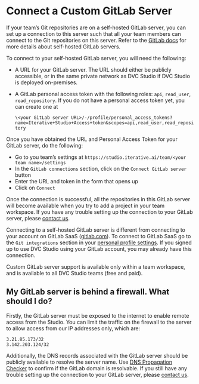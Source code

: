 # Connect a Custom GitLab Server

If your team’s Git repositories are on a self-hosted GitLab server, you can set
up a connection to this server such that all your team members can connect to
the Git repositories on this server. Refer to the
[GitLab docs](https://about.gitlab.com/install/) for more details about
self-hosted GitLab servers.

To connect to your self-hosted GitLab server, you will need the following:

- A URL for your GitLab server. The URL should either be publicly accessible, or
  in the same private network as DVC Studio if DVC Studio is deployed
  on-premises.
- A GitLab personal access token with the following roles: `api`, `read_user`,
  `read_repository`. If you do not have a personal access token yet, you can
  create one at

  `\<your GitLab server URL>/-/profile/personal_access_tokens?name=Iterative+Studio+Access+token&scopes=api,read_user,read_repository`

Once you have obtained the URL and Personal Access Token for your GitLab server,
do the following:

- Go to you team’s settings at
  `https://studio.iterative.ai/team/<your team name>/settings`
- In the `GitLab connections` section, click on the `Connect GitLab server`
  button
- Enter the URL and token in the form that opens up
- Click on `Connect`

Once the connection is successful, all the repositories in this GitLab server
will become available when you try to add a project in your team workspace. If
you have any trouble setting up the connection to your GitLab server, please
[contact us](/doc/studio/user-guide/troubleshooting#support).

<admon type ="info">

Connecting to a self-hosted GitLab server is different from connecting to your
account on GitLab SaaS ([gitlab.com](http://gitlab.com/)). To connect to GitLab
SaaS go to the `Git integrations` section in your
[personal profile settings](https://studio.iterative.ai/user/_/profile). If you
signed up to use DVC Studio using your GitLab account, you may already have this
connection.

</admon>

<admon type ="info">

Custom GitLab server support is available only within a team workspace, and is
available to all DVC Studio teams (free and paid).

</admon>

## My GitLab server is behind a firewall. What should I do?

Firstly, the GitLab server must be exposed to the internet to enable remote
access from the Studio. You can limit the traffic on the firewall to the server
to allow access from our IP addresses only, which are:

```
3.21.85.173/32
3.142.203.124/32
```

Additionally, the DNS records associated with the GitLab server should be
publicly available to resolve the server name. Use
[DNS Propagation Checker](https://www.whatsmydns.net/) to confirm if the GitLab
domain is resolvable. If you still have any trouble setting up the connection to
your GitLab server, please
[contact us](/doc/studio/user-guide/troubleshooting#support).
